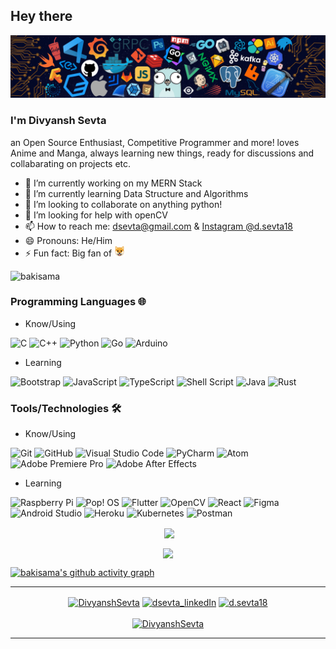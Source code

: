 ## Hey there 
<!--------- HEAD SECTION------------------>
<img src="./images/github-banner.png">

<!--------- HEAD SECTION END-------------->
### I'm Divyansh Sevta 

   an Open Source Enthusiast, Competitive Programmer and more! loves Anime and Manga, always learning new things, ready for discussions and collabarating on projects etc.

- 🔭 I’m currently working on my MERN Stack 
- 🌱 I’m currently learning Data Structure and Algorithms
- 👯 I’m looking to collaborate on anything python!
- 🤔 I’m looking for help with openCV
- 📫 How to reach me: [dsevta@gmail.com](mailto:dsevta@gmail.com) & [Instagram @d.sevta18](https://www.instagram.com/d.sevta18/)
- 😄 Pronouns: He/Him
- ⚡ Fun fact: Big fan of   <img src="./images/shiba.png" width="17px" height="17px">
<p align="left"> <img src="https://komarev.com/ghpvc/?username=bakisama&label=Profile%20views&color=0e75b6&style=flat-square" alt="bakisama" /> </p>

### Programming Languages 🌐

- Know/Using

![C](https://img.shields.io/badge/c-%2300599C.svg?style=for-the-badge&logo=c&logoColor=white) 
![C++](https://img.shields.io/badge/c++-%2300599C.svg?style=for-the-badge&logo=c%2B%2B&logoColor=white) 
![Python](https://img.shields.io/badge/python-3670A0?style=for-the-badge&logo=python&logoColor=ffdd54) 
![Go](https://img.shields.io/badge/go-%2300ADD8.svg?style=for-the-badge&logo=go&logoColor=white)
![Arduino](https://img.shields.io/badge/-Arduino-00979D?style=for-the-badge&logo=Arduino&logoColor=white)

- Learning 

![Bootstrap](https://img.shields.io/badge/bootstrap-%23563D7C.svg?style=for-the-badge&logo=bootstrap&logoColor=white)
![JavaScript](https://img.shields.io/badge/javascript-%23323330.svg?style=for-the-badge&logo=javascript&logoColor=%23F7DF1E)
![TypeScript](https://img.shields.io/badge/typescript-%23007ACC.svg?style=for-the-badge&logo=typescript&logoColor=white)
![Shell Script](https://img.shields.io/badge/shell_script-%23121011.svg?style=for-the-badge&logo=gnu-bash&logoColor=white)
![Java](https://img.shields.io/badge/java-%23ED8B00.svg?style=for-the-badge&logo=java&logoColor=white)
![Rust](https://img.shields.io/badge/rust-%23000000.svg?style=for-the-badge&logo=rust&logoColor=white)

### Tools/Technologies 🛠️

- Know/Using

![Git](https://img.shields.io/badge/git-%23F05033.svg?style=for-the-badge&logo=git&logoColor=white) 
![GitHub](https://img.shields.io/badge/github-%23121011.svg?style=for-the-badge&logo=github&logoColor=white)
![Visual Studio Code](https://img.shields.io/badge/VSCode-0078d7.svg?style=for-the-badge&logo=visual-studio-code&logoColor=white)
![PyCharm](https://img.shields.io/badge/pycharm-143?style=for-the-badge&logo=pycharm&logoColor=black&color=black&labelColor=green)
![Atom](https://img.shields.io/badge/Atom-%2366595C.svg?style=for-the-badge&logo=atom&logoColor=white)
![Adobe Premiere Pro](https://img.shields.io/badge/Adobe%20Premiere%20Pro-9999FF.svg?style=for-the-badge&logo=Adobe%20Premiere%20Pro&logoColor=white)
![Adobe After Effects](https://img.shields.io/badge/Adobe%20After%20Effects-9999FF.svg?style=for-the-badge&logo=Adobe%20After%20Effects&logoColor=white)


- Learning

![Raspberry Pi](https://img.shields.io/badge/-RaspberryPi-C51A4A?style=for-the-badge&logo=Raspberry-Pi)
![Pop! OS](https://img.shields.io/badge/Pop!_OS-48B9C7?style=for-the-badge&logo=Pop!_OS&logoColor=white)
![Flutter](https://img.shields.io/badge/Flutter-%2302569B.svg?style=for-the-badge&logo=Flutter&logoColor=white)
![OpenCV](https://img.shields.io/badge/opencv-%23white.svg?style=for-the-badge&logo=opencv&logoColor=white)
![React](https://img.shields.io/badge/react-%2320232a.svg?style=for-the-badge&logo=react&logoColor=%2361DAFB)
![Figma](https://img.shields.io/badge/figma-%23F24E1E.svg?style=for-the-badge&logo=figma&logoColor=white)
![Android Studio](https://img.shields.io/badge/Android%20Studio-3DDC84.svg?style=for-the-badge&logo=android-studio&logoColor=white)
![Heroku](https://img.shields.io/badge/heroku-%23430098.svg?style=for-the-badge&logo=heroku&logoColor=white)
![Kubernetes](https://img.shields.io/badge/kubernetes-%23326ce5.svg?style=for-the-badge&logo=kubernetes&logoColor=white)
![Postman](https://img.shields.io/badge/Postman-FF6C37?style=for-the-badge&logo=postman&logoColor=white)

<!-- ----------- GITHUB STATS SECTION ------------ -->


<p align ="center">&nbsp;<img align="center" src="https://github-readme-stats.vercel.app/api?username=bakisama&show_icons=true&count_private=true&theme=react" />

<p align="center"><img align="center" src="http://github-readme-streak-stats.herokuapp.com?user=bakisama&theme=react" />

[![bakisama's github activity graph](https://activity-graph.herokuapp.com/graph?username=bakisama&bg_color=000000&color=1fdbd8&line=ff5c5c&point=1adbce&area=true&hide_border=true)](https://github.com/bakisama/github-readme-activity-graph)

<hr>

<!-- ----------- CONNECT WITH ME SECTION ------------ -->

<p align="center">
<a href="https://twitter.com/DivyanshSevta" target="blank"><img align="center" src="https://cdn.jsdelivr.net/npm/simple-icons@3.0.1/icons/twitter.svg" alt="DivyanshSevta" height="30" width="40" /></a>
<a href="https://www.linkedin.com/in/dsevta " target="blank"><img align="center" src="https://cdn.jsdelivr.net/npm/simple-icons@3.0.1/icons/linkedin.svg" alt="dsevta_linkedIn" height="30" width="40" /></a>
<a href="https://www.instagram.com/d.sevta18/" target="blank"><img align="center" src="https://cdn.jsdelivr.net/npm/simple-icons@3.0.1/icons/instagram.svg" alt="d.sevta18" height="30" width="40" /></a>
<br>
<br>
<a href="https://twitter.com/DivyanshSevta" target="blank"><img src="https://img.shields.io/twitter/follow/DivyanshSevta?logo=twitter&style=for-the-badge" alt="DivyanshSevta" /></a>
</p>

<hr>

<!-- ----------- CONNECT WITH ME SECTION END ------------ -->
